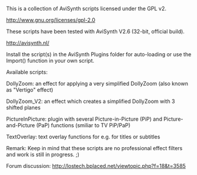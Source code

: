 This is a collection of AviSynth scripts licensed under the GPL v2.

http://www.gnu.org/licenses/gpl-2.0

These scripts have been tested with AviSynth V2.6 (32-bit, official build).

http://avisynth.nl/

Install the script(s) in the AviSynth Plugins folder for auto-loading or use the Import() function in your own script.

Available scripts:

DollyZoom:			an effect for applying a very simplified DollyZoom (also known as "Vertigo" effect)

DollyZoom_V2:		an effect which creates a simplified DollyZoom with 3 shifted planes

PictureInPicture:	plugin with several Picture-in-Picture (PiP) and Picture-and-Picture (PaP) functions (smiliar to TV PiP/PaP)

TextOverlay:		text overlay functions for e.g. for titles or subtitles

Remark:
Keep in mind that these scripts are no professional effect filters and work is still in progress. ;)

Forum discussion:
http://lostech.bplaced.net/viewtopic.php?f=18&t=3585





